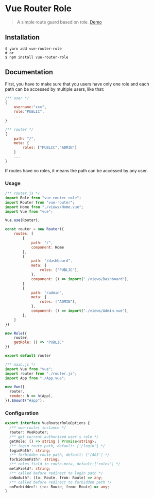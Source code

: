 # Vue Router Role
> A simple route guard based on role. [Demo](https://mywsq.github.io/vue-router-role)

## Installation
```shell
$ yarn add vue-router-role
# or
$ npm install vue-router-role
```
## Documentation
First, you have to make sure that you users have only one role and each  path can be accessed by multiple users, like that:
```js
/** user */
{
    username:"xxx",
    role:"PUBLIC",
    ...
}
```  
```js
/** router */
{
    path: "/",
    meta: {
        roles: ["PUBLIC","ADMIN"]
    }
    ...
}
```
If routes have no roles, it means the path can be accessed by any user.

### Usage
```js
/** router.js */
import Role from "vue-router-role";
import Router from "vue-router";
import Home from "./views/Home.vue";
import Vue from "vue";

Vue.use(Router);

const router = new Router({
    routes: [
        {
            path: "/",
            component: Home
        },
        {
            path: "/dashboard",
            meta: {
                roles: ["PUBLIC"],
            },
            component: () => import("./views/Dashboard"),
        }
        {
            path: "/admin",
            meta: {
                roles: ["ADMIN"],
            },
            component: () => import("./views/Admin.vue"),
        },
    ]
})

new Role({
    router,
    getRole: () => "PUBLIC"
})

export default router
```

```js
/** main.js */
import Vue from "vue";
import router from "./router.js";
import App from "./App.vue";

new Vue({
  router,
  render: h => h(App),
}).$mount("#app");
```

### Configuration
```typescript
export interface VueRouterRoleOptions {
  /** vue-router instance */
  router: VueRouter;
  /** get current authorized user's role */
  getRole: () => string | Promise<string>;
  /** login route path, default: ['/login'] */
  loginPath?: string;
  /** forbidden route path, default: ['/403'] */
  forbiddenPath?: string;
  /** roles field in route.meta, default:['roles'] */
  metaField?: string;
  /** called before redirect to login path */
  onNoAuth?: (to: Route, from: Route) => any;
  /** called before redirect to forbidden path */
  onForbidden?: (to: Route, from: Route) => any;
}
```
